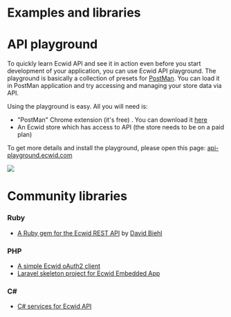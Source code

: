 # Examples and libraries

# API playground

To quickly learn Ecwid API and see it in action even before you start development of your application, you can use Ecwid API playground. The playground is basically a collection of presets for [PostMan](http://www.getpostman.com/). You can load it in PostMan application and try accessing and managing your store data via API. 

Using the playground is easy. All you will need is:

* "PostMan" Chrome extension (it's free) . You can download it [here](https://chrome.google.com/webstore/detail/postman-rest-client-packa/fhbjgbiflinjbdggehcddcbncdddomop)
* An Ecwid store which has access to API (the store needs to be on a paid plan)

To get more details and install the playground, please open this page: [api-playground.ecwid.com](https://api-playground.ecwid.com/)

<img src="https://dj925myfyz5v.cloudfront.net/wp-content/uploads/icon.png"></img>


# Community libraries

### Ruby
* [A Ruby gem for the Ecwid REST API](https://github.com/davidbiehl/ecwid_api) by [David Biehl](https://github.com/davidbiehl)

### PHP
* [A simple Ecwid oAuth2 client](https://github.com/Ecwid/ecwid-oauth2-client-php)
* [Laravel skeleton project for Ecwid Embedded App](https://github.com/Ecwid/ecwid-app-skeleton-php)

### C#
* [C# services for Ecwid API](https://github.com/kroniak/extensions-ecwid)

<br />
<br />
<br />
<br />
<br />
<br />
<br />
<br />
<br />
<br />







